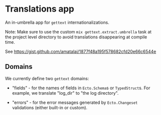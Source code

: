 # Translations app

An in-umbrella app for `gettext` internationalizations.

Note: Make sure to use the custom `mix gettext.extract.umbrella` task at
the project level directory to avoid translations disappearing at compile time.

See https://gist.github.com/amatalai/1877f48a195f578682cfd20e66c6544e


## Domains

We currently define two `gettext` domains:

* "fields" - for the names of fields in `Ecto.Schema`s or `TypedStruct`s.
  For example, we translate "log_dir" to "the log directory".

* "errors" - for the error messages generated by `Ecto.Changeset`
  validations (either built-in or custom).